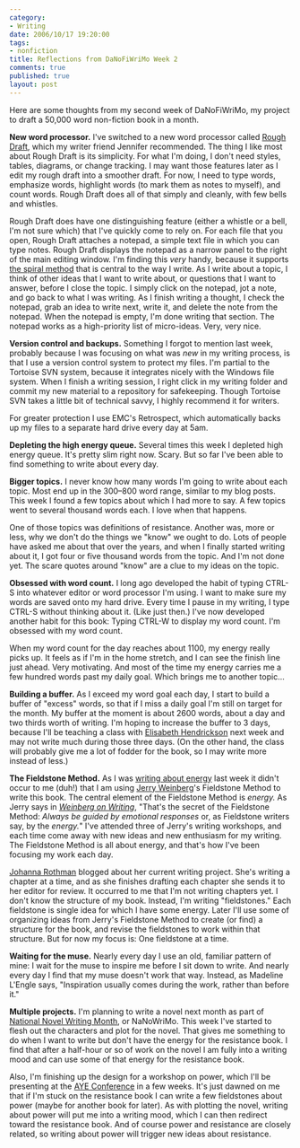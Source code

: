 ```yaml
--- 
category: 
- Writing
date: 2006/10/17 19:20:00
tags: 
- nonfiction
title: Reflections from DaNoFiWriMo Week 2
comments: true
published: true
layout: post
---
```


Here are some thoughts from my second week of DaNoFiWriMo, my project to draft a 50,000 word non-fiction book in a month.

<strong>New word processor.</strong>  I've switched to a new word processor called <a href="http://www.richardsalsbury.com/">Rough Draft</a>, which my writer friend Jennifer recommended.  The thing I like most about Rough Draft is its simplicity.  For what I'm doing, I don't need styles, tables, diagrams, or change tracking.  I may want those features later as I edit my rough draft into a smoother draft.  For now, I need to type words, emphasize words, highlight words (to mark them as notes to myself), and count words.  Rough Draft does all of that simply and cleanly, with few bells and whistles.

Rough Draft does have one distinguishing feature (either a whistle or a bell, I'm not sure which) that I've quickly come to rely on.  For each file that you open, Rough Draft attaches a notepad, a simple text file in which you can type notes.  Rough Draft displays the notepad as a narrow panel to the right of the main editing window.  I'm finding this <em>very</em> handy, because it supports <a href="http://www.dhemery.com/dalewriting/2004/03/spiral_method">the spiral method</a> that is central to the way I write.  As I write about a topic, I think of other ideas that I want to write about, or questions that I want to answer, before I close the topic.  I simply click on the notepad, jot a note, and go back to what I was writing.  As I finish writing a thought, I check the notepad, grab an idea to write next, write it, and delete the note from the notepad.  When the notepad is empty, I'm done writing that section.  The notepad works as a high-priority list of micro-ideas.  Very, very nice.

<strong>Version control and backups.</strong>  Something I forgot to mention last week, probably because I was focusing on what was <em>new</em> in my writing process, is that I use a version control system to protect my files.  I'm partial to the Tortoise SVN system, because it integrates nicely with the Windows file system.  When I finish a writing session, I right click in my writing folder and commit my new material to a repository for safekeeping.  Though Tortoise SVN takes a little bit of technical savvy, I highly recommend it for writers.

For greater protection I use EMC's Retrospect, which automatically backs up my files to a separate hard drive every day at 5am.

<strong>Depleting the high energy queue.</strong>  Several times this week I depleted high energy queue.  It's pretty slim right now.  Scary.  But so far I've been able to find something to write about every day.

<strong>Bigger topics.</strong>  I never know how many words I'm going to write about each topic.  Most end up in the 300–800 word range, similar to my blog posts.  This week I found a few topics about which I had more to say.  A few topics went to several thousand words each.  I love when that happens.

One of those topics was definitions of resistance.  Another was, more or less, why we don't do the things we "know" we ought to do.  Lots of people have asked me about that over the years, and when I finally started writing about it, I got four or five thousand words from the topic.  And I'm not done yet.  The scare quotes around "know" are a clue to my ideas on the topic.

<strong>Obsessed with word count.</strong>  I long ago developed the habit of typing CTRL-S into whatever editor or word processor I'm using.  I want to make sure my words are saved onto my hard drive.  Every time I pause in my writing, I type CTRL-S without thinking about it.  (Like just then.)  I've now developed another habit for this book:  Typing CTRL-W to display my word count.  I'm obsessed with my word count.

When my word count for the day reaches about 1100, my energy really picks up.  It feels as if I'm in the home stretch, and I can see the finish line just ahead.  Very motivating.  And most of the time my energy carries me a few hundred words past my daily goal.  Which brings me to another topic...

<strong>Building a buffer.</strong>  As I exceed my word goal each day, I start to build a buffer of "excess" words, so that if I miss a daily goal I'm still on target for the month.  My buffer at the moment is about 2600 words, about a day and two thirds worth of writing.  I'm hoping to increase the buffer to 3 days, because I'll be teaching a class with <a href="http://www.qualitytree.com">Elisabeth Hendrickson</a> next week and may not write much during those three days.  (On the other hand, the class will probably give me a lot of fodder for the book, so I may write more instead of less.)

<strong>The Fieldstone Method.</strong>  As I was <a href="http://www.dhemery.com/dalewriting/2006/10/week1">writing about energy</a> last week it didn't occur to me (duh!) that I am using <a href="http://www.geraldmweinberg.com">Jerry Weinberg</a>'s Fieldstone Method to write this book.  The central element of the Fieldstone Method is <em>energy.</em>  As Jerry says in <em><a href="http://www.amazon.com/exec/obidos/ASIN/093263365X/dalehemer-20">Weinberg on Writing</a></em>, "That's the secret of the Fieldstone Method:  <em>Always be guided by emotional responses</em> or, as Fieldstone writers say, by the <em>energy.</em>"  I've attended three of Jerry's writing workshops, and each time come away with new ideas and new enthusiasm for my writing.  The Fieldstone Method is all about energy, and that's how I've been focusing my work each day.

<a href="http://www.jrothman.com/weblog/2006/10/more-observations-on-writing.html">Johanna Rothman</a> blogged about her current writing project.  She's writing a chapter at a time, and as she finishes drafting each chapter she sends it to her editor for review.  It occurred to me that I'm not writing chapters yet.  I don't know the structure of my book.  Instead, I'm writing "fieldstones."  Each fieldstone is single idea for which I have some energy.  Later I'll use some of organizing ideas from Jerry's Fieldstone Method to create (or find) a structure for the book, and revise the fieldstones to work within that structure.  But for now my focus is:  One fieldstone at a time.

<strong>Waiting for the muse.</strong>  Nearly every day I use an old, familiar pattern of mine:  I wait for the muse to inspire me before I sit down to write.  And nearly every day I find that my muse doesn't work that way.  Instead, as Madeline L'Engle says, "Inspiration usually comes during the work, rather than before it."

<strong>Multiple projects.</strong>  I'm planning to write a novel next month as part of <a href="http://www.nanowrimo.com">National Novel Writing Month</a>, or NaNoWriMo.  This week I've started to flesh out the characters and plot for the novel.  That gives me something to do when I want to write but don't have the energy for the resistance book.  I find that after a half-hour or so of work on the novel I am fully into a writing mood and can use some of that energy for the resistance book.

Also, I'm finishing up the design for a workshop on power, which I'll be presenting at the <a href="http://www.ayeconference.com">AYE Conference</a> in a few weeks.  It's just dawned on me that if I'm stuck on the resistance book I can write a few fieldstones about power (maybe for another book for later).  As with plotting the novel, writing about power will put me into a writing mood, which I can then redirect toward the resistance book.  And of course power and resistance are closely related, so writing about power will trigger new ideas about resistance.
